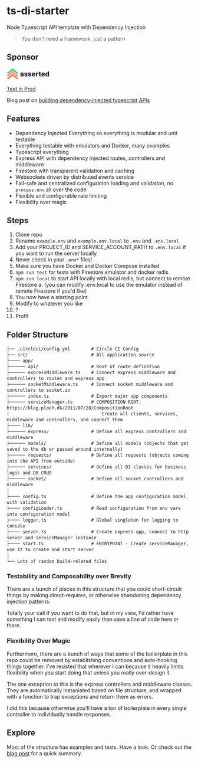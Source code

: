 # ts-di-starter

Node Typescript API template with Dependency Injection

> You don't need a framework, just a pattern

## Sponsor 

![asserted.io](https://raw.githubusercontent.com/ehacke/simple-cached-firestore/master/images/logo.png)

[Test in Prod](https://asserted.io)

Blog post on [building dependency-injected typescript APIs](https://asserted.io/posts/node-typescript-api-template-with-dependency-injection)

## Features

- Dependency Injected Everything so everything is modular and unit testable
- Everything testable with emulators and Docker, many examples
- Typescript everything
- Express API with dependency injected routes, controllers and middleware
- Firestore with transparent validation and caching
- Websockets driven by distributed events service
- Fail-safe and centralized configuration loading and validation, no `process.env` all over the code
- Flexible and configurable rate limiting
- Flexibility over magic

## Steps

1. Clone repo
1. Rename `example.env` and `example.env.local` to `.env` and `.env.local`
1. Add your PROJECT_ID and SERVICE_ACCOUNT_PATH to `.env.local` if you want to run the server locally
1. Never check in your `.env*` files!
1. Make sure you have Docker and Docker Compose installed
1. `npm run test` for tests with Firestore emulator and docker redis
1. `npm run local` to start API locally with local redis, but connect to remote Firestore
    a. (you can modify .env.local to use the emulator instead of remote Firestore if you'd like)
1. You now have a starting point
1. Modify to whatever you like
1. ?
1. Profit

## Folder Structure

```
├── .circleci/config.yml        # Circle CI Config
├── src/                        # All application source
├──── app/                      
├────── api/                    # Root of route definition
├────── expressMiddleware.ts    # Connect express middleware and controllers to routes and express app
├────── socketMiddleware.ts     # Connect socket middleware and controllers to socket.io
├────── index.ts                # Export major app components
├────── serviceManager.ts       # COMPOSITION ROOT: https://blog.ploeh.dk/2011/07/28/CompositionRoot 
|                                   Create all clients, services, middleware and controllers, and connect them
├──── lib/
├────── express/                # Define all express controllers and middleware
├────── models/                 # Define all models (objects that get saved to the db or passed around internally)
├────── requests/               # Define all requests (objects coming into the API from outside)
├────── services/               # Define all DI classes for business logic and DB CRUD
├────── socket/                 # Define all socket controllers and middleware
|                    
├──── config.ts                 # Define the app configuration model with validation
├──── configLoader.ts           # Read configuration from env vars into configuration model
├──── logger.ts                 # Global singleton for logging to console
├──── server.ts                 # Create express app, connect to http server and serviceManager instance
├──── start.ts                  # ENTRYPOINT - Create serviceManager, use it to create and start server
|
└── Lots of random build-related files
```

### Testability and Composability over Brevity

There are a bunch of places in this structure that you could short-circuit things by making direct-requires, or otherwise abandoning dependency injection patterns.

Totally your call if you want to do that, but in my view, I'd rather have something I can test and modify easily than save a line of code here or there.

### Flexibility Over Magic

Furthermore, there are a bunch of ways that some of the boilerplate in this repo could be removed by establishing conventions and auto-hooking things together. I've resisted that wherever I can because it heavily limits flexibility when you start doing that unless you really over-design it.

The one exception to this is the express controllers and middleware classes. They are automatically instaniated based on file structure, and wrapped with a function to trap exceptions and return them as errors. 

I did this because otherwise you'll have a ton of boilerplate in every single controller to individually handle responses.

## Explore

Most of the structure has examples and tests. Have a look. Or check out the [blog post](https://asserted.io/posts/node-typescript-api-template-with-dependency-injection) for a quick summary.





